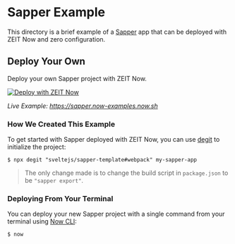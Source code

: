 # Sapper Example

This directory is a brief example of a [Sapper](https://sapper.svelte.dev/) app that can be deployed with ZEIT Now and zero configuration.

## Deploy Your Own

Deploy your own Sapper project with ZEIT Now.

[![Deploy with ZEIT Now](https://zeit.co/button)](https://zeit.co/new/project?template=https://github.com/zeit/now/tree/master/examples/sapper)

_Live Example: https://sapper.now-examples.now.sh_

### How We Created This Example

To get started with Sapper deployed with ZEIT Now, you can use [degit](https://github.com/Rich-Harris/degit) to initialize the project:

```shell
$ npx degit "sveltejs/sapper-template#webpack" my-sapper-app
```

> The only change made is to change the build script in `package.json` to be `"sapper export"`.

### Deploying From Your Terminal

You can deploy your new Sapper project with a single command from your terminal using [Now CLI](https://zeit.co/download):

```shell
$ now
```
